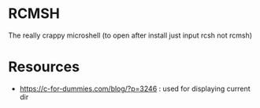 # RCMSH
The really crappy microshell
(to open after install just input rcsh not rcmsh)
# Resources
- https://c-for-dummies.com/blog/?p=3246  : used for displaying current dir


